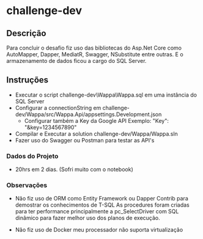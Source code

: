 # challenge-dev

## Descrição
Para concluir o desafio fiz uso das bibliotecas do Asp.Net Core como AutoMapper, Dapper, MediatR, Swagger, NSubstitute entre outras.
E o armazenamento de dados ficou a cargo do SQL Server.

## Instruções
 - Executar o script challenge-dev\Wappa\Wappa.sql em uma instância do SQL Server
 - Configurar a connectionString em challenge-dev/Wappa/src/Wappa.Api/appsettings.Development.json
   - Configurar  também a Key da Google API Exemplo: "Key": "&key=1234567890"
 - Compilar e Executar a solution challenge-dev/Wappa/Wappa.sln
 - Fazer uso do Swagger ou Postman para testar as API's

### Dados do Projeto
 - 20hrs em 2 dias. (Sofri muito com o notebook)

### Observações
 - Não fiz uso de ORM como Entity Framework ou Dapper Contrib para demostrar os conhecimentos de T-SQL
As procedures foram criadas para ter performance principalmente a pc_SelectDriver com SQL dinâmico para fazer melhor uso dos planos de execução.

 - Não fiz uso de Docker meu processador não suporta virtualização

